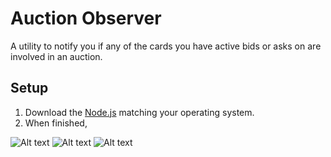 # Auction Observer

A utility to notify you if any of the cards you have active bids or asks on are involved in an auction.

## Setup

1. Download the [Node.js](https://nodejs.org/en/download/current) matching your operating system.
2. When finished,

![Alt text](Settings.png)
![Alt text](image-1.png)
![Alt text](image.png)